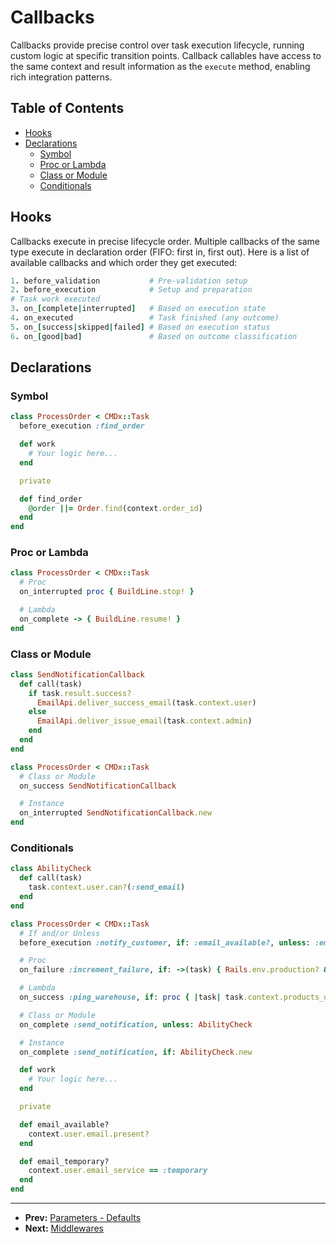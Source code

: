 # Callbacks

Callbacks provide precise control over task execution lifecycle, running custom logic at specific transition points. Callback callables have access to the same context and result information as the `execute` method, enabling rich integration patterns.

## Table of Contents

- [Hooks](#hooks)
- [Declarations](#declarations)
  - [Symbol](#symbol)
  - [Proc or Lambda](#proc-or-lambda)
  - [Class or Module](#class-or-module)
  - [Conditionals](#conditionals)

## Hooks

Callbacks execute in precise lifecycle order. Multiple callbacks of the same type execute in declaration order (FIFO: first in, first out). Here is a list of available callbacks and which order they get executed:

```ruby
1. before_validation           # Pre-validation setup
2. before_execution            # Setup and preparation
# Task work executed
3. on_[complete|interrupted]   # Based on execution state
4. on_executed                 # Task finished (any outcome)
5. on_[success|skipped|failed] # Based on execution status
6. on_[good|bad]               # Based on outcome classification
```

## Declarations

### Symbol

```ruby
class ProcessOrder < CMDx::Task
  before_execution :find_order

  def work
    # Your logic here...
  end

  private

  def find_order
    @order ||= Order.find(context.order_id)
  end
end
```

### Proc or Lambda

```ruby
class ProcessOrder < CMDx::Task
  # Proc
  on_interrupted proc { BuildLine.stop! }

  # Lambda
  on_complete -> { BuildLine.resume! }
end
```

### Class or Module

```ruby
class SendNotificationCallback
  def call(task)
    if task.result.success?
      EmailApi.deliver_success_email(task.context.user)
    else
      EmailApi.deliver_issue_email(task.context.admin)
    end
  end
end

class ProcessOrder < CMDx::Task
  # Class or Module
  on_success SendNotificationCallback

  # Instance
  on_interrupted SendNotificationCallback.new
end
```

### Conditionals

```ruby
class AbilityCheck
  def call(task)
    task.context.user.can?(:send_email)
  end
end

class ProcessOrder < CMDx::Task
  # If and/or Unless
  before_execution :notify_customer, if: :email_available?, unless: :email_temporary?

  # Proc
  on_failure :increment_failure, if: ->(task) { Rails.env.production? && task.class.name.include?("Legacy") }

  # Lambda
  on_success :ping_warehouse, if: proc { |task| task.context.products_on_backorder? }

  # Class or Module
  on_complete :send_notification, unless: AbilityCheck

  # Instance
  on_complete :send_notification, if: AbilityCheck.new

  def work
    # Your logic here...
  end

  private

  def email_available?
    context.user.email.present?
  end

  def email_temporary?
    context.user.email_service == :temporary
  end
end
```

---

- **Prev:** [Parameters - Defaults](parameters/defaults.md)
- **Next:** [Middlewares](middlewares.md)
